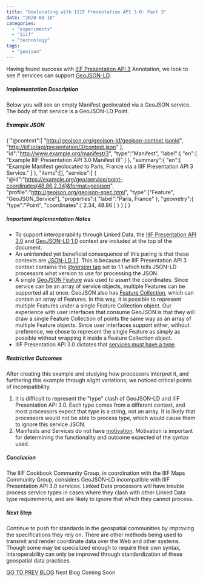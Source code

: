 ```yaml
---
title: "Geolocating with IIIF Presentation API 3.0: Part 3"
date: "2020-08-10"
categories: 
  - "experiments"
  - "iiif"
  - "technology"
tags: 
  - "geojson"
---
```


Having found success with [IIIF Presentation API 3](https://iiif.io/api/presentation/3.0/) Annotation, we look to see if services can support [GeoJSON-LD](https://geojson.org/geojson-ld/).

##### Implementation Description

Below you will see an empty Manifest geolocated via a GeoJSON service. The body of that service is a GeoJSON-LD Point.

##### Example JSON

{
    "@context":[
       "http://geojson.org/geojson-ld/geojson-context.jsonld",
       "http://iiif.io/api/presentation/3/context.json"
    ],
    "id":"http://www.example.org/manifest/3",
    "type":"Manifest",
    "label":{
       "en":[
          "Example IIIF Presentation API 3.0 Manifest III"
       ]
    },
    "summary":{
       "en":[
          "Example Manifest geolocated to Paris, France via a IIIF Presentation API 3 Service."
       ]
    },
    "items":[],
    "service":[
        {
            "@id":"https://example.org/geo/service/point-coordinates(48.86,2.34)&format=geojson",
            "profile":"http://geojson.org/geojson-spec.html",
            "type":["Feature", "GeoJSON_Service"],
            "properties":{
                "label":"Paris, France"
            },
            "geometry":{
                "type":"Point",
                "coordinates":[
                    2.34,
                    48.86
                ]
            }
        }
    ]
}

##### Important Implementation Notes

- To support interoperability through Linked Data, the [IIIF Presentation API 3.0](http://iiif.io/api/presentation/3/context.json) and [GeoJSON-LD 1.0](http://geojson.org/geojson-ld/geojson-context.jsonld) context are included at the top of the document.
- An unintended yet beneficial consequence of this paring is that these contexts are [JSON-LD 1.1](https://www.w3.org/TR/json-ld11/). This is because the IIIF Presentation API 3 context contains the [@version tag](https://www.w3.org/TR/json-ld11/#dfn-processing-mode) set to 1.1 which tells JSON-LD processors what version to use for processing the JSON.
- A single [GeoJSON Feature](https://tools.ietf.org/html/rfc7946#section-3.2) was used to assert the coordinates. Since service can be an array of service objects, multiple Features can be supported all at once. GeoJSON also has [Feature Collection](https://tools.ietf.org/html/rfc7946#section-3.3), which can contain an array of Features. In this way, it is possible to represent multiple Features under a single Feature Collection object. Our experience with user interfaces that consume GeoJSON is that they will draw a single Feature Collection of points the same way as an array of multiple Feature objects. Since user interfaces support either, without preference, we chose to represent the single Feature as simply as possible without wrapping it inside a Feature Collection object.
- IIIF Presentation API 3.0 dictates that [services must have a type](https://iiif.io/api/presentation/3.0/#service).

##### Restrictive Outcomes

After creating this example and studying how processors interpret it, and furthering this example through slight variations, we noticed critical points of incompatibility.

1. It is difficult to represent the "type" clash of GeoJSON-LD and IIIF Presentation API 3.0. Each type comes from a different context, and most processors expect that type is a string, not an array. It is likely that processors would not be able to process type, which would cause them to ignore this service JSON.
2. Manifests and Services do not have [motivation](https://www.w3.org/TR/annotation-vocab/#motivation). Motivation is important for determining the functionality and outcome expected of the syntax used.

##### Conclusion

The IIIF Cookbook Community Group, in coordination with the IIIF Maps Community Group, considers GeoJSON-LD incompatible with IIIF Presentation API 3.0 services. Linked Data processors will have trouble process service types in cases where they clash with other Linked Data type requirements, and are likely to ignore that which they cannot process.

##### Next Step

Continue to push for standards in the geospatial communities by improving the specifications they rely on.  There are other methods being used to transmit and render coordinate data over the Web and other systems.  Though some may be specialized enough to require their own syntax, interoperability can only be improved through standardization of these geospatial data practices.

[GO TO PREV BLOG](http://ongcdh.org/experiments/geolocating-with-iiif-presentation-api-3-0-part-2/)        Next Blog Coming Soon
